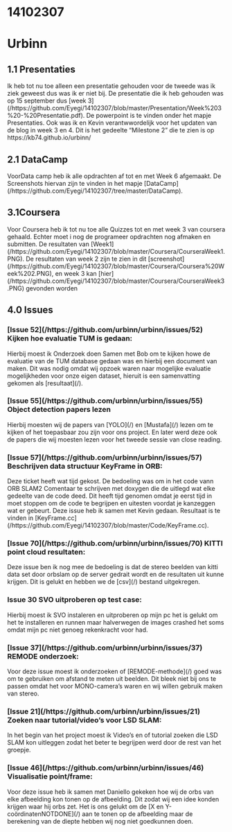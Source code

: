 # 14102307

<h1> Urbinn

<h2>1.1 Presentaties</h2>
Ik heb tot nu toe alleen een presentatie gehouden voor de tweede was ik ziek geweest dus was ik er niet bij.
De presentatie die ik heb gehouden was op 15 september dus [week 3](/https://github.com/Eyegi/14102307/blob/master/Presentation/Week%203%20-%20Presentatie.pdf). 
De powerpoint is te vinden onder het mapje Presentaties. 
Ook was ik en Kevin verantwwordelijk voor het updaten van de blog in week 3 en 4. Dit is het gedeelte “Milestone 2” die te zien is op https://kb74.github.io/urbinn/

<h2>2.1 DataCamp</h2>
VoorData camp heb ik alle opdrachten af tot en met Week 6 afgemaakt. De Screenshots hiervan zijn te vinden in het mapje [DataCamp](/https://github.com/Eyegi/14102307/tree/master/DataCamp).

<h2>3.1Coursera</h2>
Voor Coursera heb ik tot nu toe alle Quizzes tot en met week 3 van coursera gehaald. 
Echter moet i nog de programeer opdrachten nog afmaken en submitten. 
De resultaten van [Week1](/https://github.com/Eyegi/14102307/blob/master/Coursera/CourseraWeek1.PNG).
De resultaten van week 2 zijn te zien in dit [screenshot](/https://github.com/Eyegi/14102307/blob/master/Coursera/Coursera%20Week%202.PNG), en week 3 kan [hier](/https://github.com/Eyegi/14102307/blob/master/Coursera/CourseraWeek3.PNG) gevonden worden


<h2>4.0 Issues</h2>

<h3> [Issue 52](/https://github.com/urbinn/urbinn/issues/52) Kijken hoe evaluatie TUM is gedaan:</h3>
Hierbij moest ik Onderzoek doen Samen met Bob om te kijken howe de evaluatie van de TUM database gedaan was en hierbij een document van maken. 
Dit was nodig omdat wij opzoek waren naar mogelijke evaluatie mogelijkheden voor onze eigen dataset, hieruit is een samenvatting gekomen als [resultaat](/). 


<h3>[Issue 55](/https://github.com/urbinn/urbinn/issues/55) Object detection papers lezen</h3>
Hierbij moesten wij de papers van [YOLO](/) en [Mustafa](/) lezen om te kijken of het toepasbaar zou zijn voor ons project. 
En later werd deze ook de papers die wij moesten lezen voor het tweede sessie van close reading.

<h3>[Issue 57](/https://github.com/urbinn/urbinn/issues/57) Beschrijven data structuur KeyFrame in ORB:</h3>
Deze ticket heeft wat tijd gekost. 
De bedoeling was om in het code vann ORB SLAM2 Comentaar te schrijven met doxygen die de uitlegd wat elke gedeelte van de code deed. 
Dit heeft tijd genomen omdat je eerst tijd in moet stoppen om de code te begrijpen en uitesten voordat je kanzeggen wat er gebeurt. 
Deze issue heb ik samen met Kevin gedaan. Resultaat is te vinden in [KeyFrame.cc](/https://github.com/Eyegi/14102307/blob/master/Code/KeyFrame.cc).

<h3>[Issue 70](/https://github.com/urbinn/urbinn/issues/70) KITTI point cloud resultaten:</h3>
Deze issue ben ik nog mee de bedoeling is dat de stereo beelden van kitti data set door orbslam op de server gedrait wordt en de resultaten uit kunne krijgen. 
Dit is gelukt en hebben we de [csv](/) bestand uitgekregen.
<h3>Issue 30 SVO uitproberen op test case:</h3> 
Hierbij moest ik SVO instaleren en uitproberen op mijn pc het is gelukt om het te installeren en runnen maar halverwegen de images crashed het soms omdat mijn pc niet genoeg rekenkracht voor had. 

<h3>[Issue 37](/https://github.com/urbinn/urbinn/issues/37) REMODE onderzoek:</h3>
Voor deze issue moest ik onderzoeken of [REMODE-methode](/) goed was om te gebruiken om afstand te meten uit beelden.
Dit bleek niet bij ons te passen omdat het voor MONO-camera’s waren en wij willen gebruik maken van stereo.

<h3>[Issue 21](/https://github.com/urbinn/urbinn/issues/21) Zoeken naar tutorial/video’s voor LSD SLAM:</h3>
In het begin van het project moest ik Video’s en of tutorial zoeken die LSD SLAM kon uitleggen zodat het beter te begrijpen werd door de rest van het groepje.

<h3>[Issue 46](/https://github.com/urbinn/urbinn/issues/46) Visualisatie point/frame:</h3>
Voor deze issue heb ik samen met Daniello gekeken hoe wij de orbs van elke afbeelding kon tonen op de afbeelding.
Dit zodat wij een idee konden krijgen waar hij orbs zet. 
Het is ons gelukt om de [X en Y-coördinatenNOTDONE](/) aan te tonen op de afbeelding maar de berekening van de diepte hebben wij nog niet goedkunnen doen.



